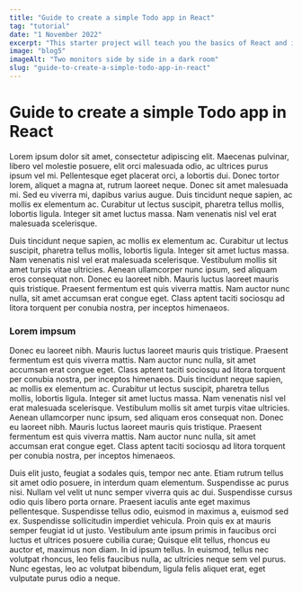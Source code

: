 ```yaml
---
title: "Guide to create a simple Todo app in React"
tag: "tutorial"
date: "1 November 2022"
excerpt: "This starter project will teach you the basics of React and its functions"
image: "blog5"
imageAlt: "Two monitors side by side in a dark room"
slug: "guide-to-create-a-simple-todo-app-in-react"
---
```


# Guide to create a simple Todo app in React

Lorem ipsum dolor sit amet, consectetur adipiscing elit. Maecenas pulvinar, libero vel molestie posuere, elit orci malesuada odio, ac ultrices purus ipsum vel mi. Pellentesque eget placerat orci, a lobortis dui. Donec tortor lorem, aliquet a magna at, rutrum laoreet neque. Donec sit amet malesuada mi. Sed eu viverra mi, dapibus varius augue. Duis tincidunt neque sapien, ac mollis ex elementum ac. Curabitur ut lectus suscipit, pharetra tellus mollis, lobortis ligula. Integer sit amet luctus massa. Nam venenatis nisl vel erat malesuada scelerisque.

Duis tincidunt neque sapien, ac mollis ex elementum ac. Curabitur ut lectus suscipit, pharetra tellus mollis, lobortis ligula. Integer sit amet luctus massa. Nam venenatis nisl vel erat malesuada scelerisque. Vestibulum mollis sit amet turpis vitae ultricies. Aenean ullamcorper nunc ipsum, sed aliquam eros consequat non. Donec eu laoreet nibh. Mauris luctus laoreet mauris quis tristique. Praesent fermentum est quis viverra mattis. Nam auctor nunc nulla, sit amet accumsan erat congue eget. Class aptent taciti sociosqu ad litora torquent per conubia nostra, per inceptos himenaeos.

### Lorem impsum

Donec eu laoreet nibh. Mauris luctus laoreet mauris quis tristique. Praesent fermentum est quis viverra mattis. Nam auctor nunc nulla, sit amet accumsan erat congue eget. Class aptent taciti sociosqu ad litora torquent per conubia nostra, per inceptos himenaeos. Duis tincidunt neque sapien, ac mollis ex elementum ac. Curabitur ut lectus suscipit, pharetra tellus mollis, lobortis ligula. Integer sit amet luctus massa. Nam venenatis nisl vel erat malesuada scelerisque. Vestibulum mollis sit amet turpis vitae ultricies. Aenean ullamcorper nunc ipsum, sed aliquam eros consequat non. Donec eu laoreet nibh. Mauris luctus laoreet mauris quis tristique. Praesent fermentum est quis viverra mattis. Nam auctor nunc nulla, sit amet accumsan erat congue eget. Class aptent taciti sociosqu ad litora torquent per conubia nostra, per inceptos himenaeos.

Duis elit justo, feugiat a sodales quis, tempor nec ante. Etiam rutrum tellus sit amet odio posuere, in interdum quam elementum. Suspendisse ac purus nisi. Nullam vel velit ut nunc semper viverra quis ac dui. Suspendisse cursus odio quis libero porta ornare. Praesent iaculis ante eget maximus pellentesque. Suspendisse tellus odio, euismod in maximus a, euismod sed ex. Suspendisse sollicitudin imperdiet vehicula. Proin quis ex at mauris semper feugiat id ut justo. Vestibulum ante ipsum primis in faucibus orci luctus et ultrices posuere cubilia curae; Quisque elit tellus, rhoncus eu auctor et, maximus non diam. In id ipsum tellus. In euismod, tellus nec volutpat rhoncus, leo felis faucibus nulla, ac ultricies neque sem vel purus. Nunc egestas, leo ac volutpat bibendum, ligula felis aliquet erat, eget vulputate purus odio a neque.
